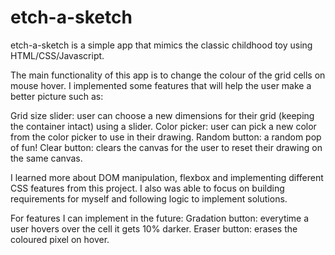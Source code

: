 # etch-a-sketch
etch-a-sketch is a simple app that mimics the classic childhood toy using HTML/CSS/Javascript.

The main functionality of this app is to change the colour of the grid cells on mouse hover. I implemented some features that will help the user make a better picture such as:

Grid size slider: user can choose a new dimensions for their grid (keeping the container intact) using a slider.
Color picker: user can pick a new color from the color picker to use in their drawing.
Random button: a random pop of fun! 
Clear button: clears the canvas for the user to reset their drawing on the same canvas.

I learned more about DOM manipulation, flexbox and implementing different CSS features from this project. I also was able to focus on building requirements for myself and following logic to implement solutions.

For features I can implement in the future:
Gradation button: everytime a user hovers over the cell it gets 10% darker.
Eraser button: erases the coloured pixel on hover.
